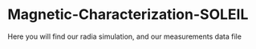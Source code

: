 # Magnetic-Characterization-SOLEIL
Here you will find our radia simulation, and our measurements data file 
